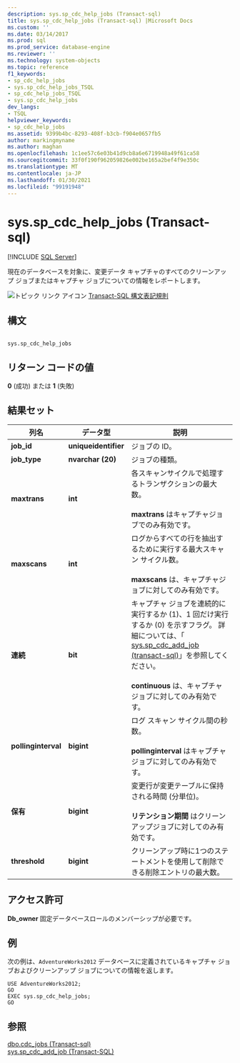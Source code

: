 ```yaml
---
description: sys.sp_cdc_help_jobs (Transact-sql)
title: sys.sp_cdc_help_jobs (Transact-sql) |Microsoft Docs
ms.custom: ''
ms.date: 03/14/2017
ms.prod: sql
ms.prod_service: database-engine
ms.reviewer: ''
ms.technology: system-objects
ms.topic: reference
f1_keywords:
- sp_cdc_help_jobs
- sys.sp_cdc_help_jobs_TSQL
- sp_cdc_help_jobs_TSQL
- sys.sp_cdc_help_jobs
dev_langs:
- TSQL
helpviewer_keywords:
- sp_cdc_help_jobs
ms.assetid: 9399b4bc-8293-408f-b3cb-f904e0657fb5
author: markingmyname
ms.author: maghan
ms.openlocfilehash: 1c1ee57c6e03b41d9cb8a6e6719948a49f61ca58
ms.sourcegitcommit: 33f0f190f962059826e002be165a2bef4f9e350c
ms.translationtype: MT
ms.contentlocale: ja-JP
ms.lasthandoff: 01/30/2021
ms.locfileid: "99191948"
---
```

# <a name="syssp_cdc_help_jobs-transact-sql"></a>sys.sp_cdc_help_jobs (Transact-sql)
[!INCLUDE [SQL Server](../../includes/applies-to-version/sqlserver.md)]

  現在のデータベースを対象に、変更データ キャプチャのすべてのクリーンアップ ジョブまたはキャプチャ ジョブについての情報をレポートします。  
  
 ![トピック リンク アイコン](../../database-engine/configure-windows/media/topic-link.gif "トピック リンク アイコン") [Transact-SQL 構文表記規則](../../t-sql/language-elements/transact-sql-syntax-conventions-transact-sql.md)  
  
## <a name="syntax"></a>構文  
  
```  
  
sys.sp_cdc_help_jobs  
```  
  
## <a name="return-code-values"></a>リターン コードの値  
 **0** (成功) または **1** (失敗)  
  
## <a name="result-sets"></a>結果セット  
  
|列名|データ型|説明|  
|-----------------|---------------|-----------------|  
|**job_id**|**uniqueidentifier**|ジョブの ID。|  
|**job_type**|**nvarchar (20)**|ジョブの種類。|  
|**maxtrans**|**int**|各スキャンサイクルで処理するトランザクションの最大数。<br /><br /> **maxtrans** はキャプチャジョブでのみ有効です。|  
|**maxscans**|**int**|ログからすべての行を抽出するために実行する最大スキャン サイクル数。<br /><br /> **maxscans** は、キャプチャジョブに対してのみ有効です。|  
|**連続**|**bit**|キャプチャ ジョブを連続的に実行するか (1)、1 回だけ実行するか (0) を示すフラグ。 詳細については、「 [sys.sp_cdc_add_job &#40;transact-sql&#41;](../../relational-databases/system-stored-procedures/sys-sp-cdc-add-job-transact-sql.md)」を参照してください。<br /><br /> **continuous** は、キャプチャジョブに対してのみ有効です。|  
|**pollinginterval**|**bigint**|ログ スキャン サイクル間の秒数。<br /><br /> **pollinginterval** はキャプチャジョブに対してのみ有効です。|  
|**保有**|**bigint**|変更行が変更テーブルに保持される時間 (分単位)。<br /><br /> **リテンション期間** はクリーンアップジョブに対してのみ有効です。|  
|**threshold**|**bigint**|クリーンアップ時に1つのステートメントを使用して削除できる削除エントリの最大数。|  
  
## <a name="permissions"></a>アクセス許可  
 **Db_owner** 固定データベースロールのメンバーシップが必要です。  
  
## <a name="examples"></a>例  
 次の例は、`AdventureWorks2012` データベースに定義されているキャプチャ ジョブおよびクリーンアップ ジョブについての情報を返します。  
  
```  
USE AdventureWorks2012;  
GO  
EXEC sys.sp_cdc_help_jobs;  
GO  
```  
  
## <a name="see-also"></a>参照  
 [dbo.cdc_jobs &#40;Transact-sql&#41;](../../relational-databases/system-tables/dbo-cdc-jobs-transact-sql.md)   
 [sys.sp_cdc_add_job &#40;Transact-SQL&#41;](../../relational-databases/system-stored-procedures/sys-sp-cdc-add-job-transact-sql.md)  
  
  
